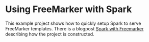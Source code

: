 # Using FreeMarker with Spark

This example project shows how to quickly setup Spark to serve FreeMarker templates. There is a blogpost [Spark with Freemarker](http://blog.swiggs.co/?p=50) describing how the project is constructed.
